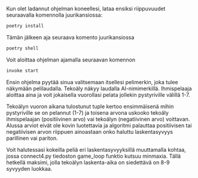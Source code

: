 Kun olet ladannut ohjelman koneellesi, lataa ensiksi riippuvuudet seuraavalla komennolla juurikansiossa:

```bash
poetry install
```
Tämän jälkeen aja seuraava komento juurikansiossa

```bash
poetry shell
```
Voit aloittaa ohjelman ajamalla seuraavan komennon
```bash
invoke start
```
Ensin ohjelma pyytää sinua valitsemaan itsellesi pelimerkin, joka tulee näkymään pelilaudalla. Tekoäly näkyy laudalla AI-nimimerkillä. Ihmispelaaja aloittaa aina ja voit jokaisella vuorollasi pelata jollekin pystyriville välillä 1-7.

Tekoälyn vuoron aikana tulostunut tuple kertoo ensimmäisenä mihin pystyriville se on pelannut (1-7) ja toisena arvona uskooko tekoäly ihmispelaajan (positiivinen arvo) vai tekoälyn (negatiivinen arvo) voittavan. Alussa arviot eivät ole kovin luotettavia ja algoritmi palauttaa positiivisen tai negatiivisen arvon riippuen ainoastaan onko haluttu laskentasyvyys parillinen vai pariton. 

Voit halutessasi kokeilla peliä eri laskentasyvyyksillä muuttamalla kohtaa, jossa connect4.py tiedoston game_loop funktio kutsuu minmaxia. Tällä hetkellä maksimi, jolla tekoälyn laskenta-aika on siedettävä on 8-9 syvyyden luokkaa. 